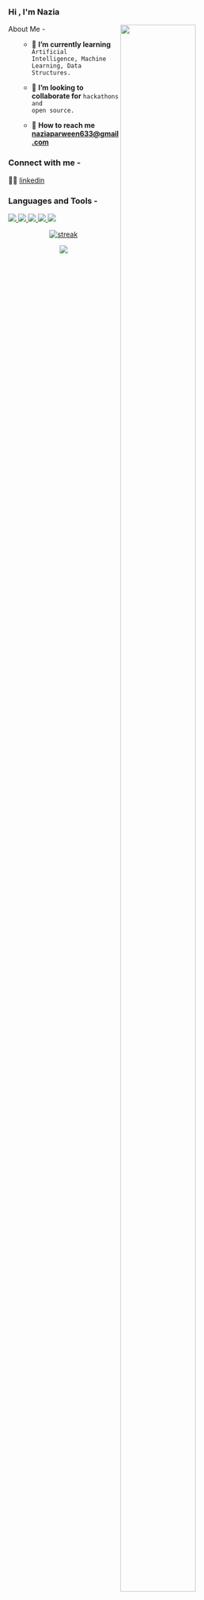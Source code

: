 ### Hi , I'm Nazia
<img src="https://giphy.com/gifs/scaler-official-funny-cartoon-coding-HLB0nLA36GCCo6JuB5" height=90% width=55% align="right">

About Me -
<ul>
    
- 🎯 <b> I’m currently learning </b> <code> Artificial Intelligence, Machine Learning, Data Structures.</code>   
    
- 🤝 <b>I’m looking to collaborate for</b> <code>hackathons and open source.</code>     
    
- 📧 <b>How to reach me naziaparween633@gmail.com</b>   
    
</ul>

<h3 align="left">Connect with me - </h3>

 👩‍🏫 [linkedin][linkedin]

[linkedin]: https://in.linkedin.com/in/nazia-parween-86b9ba215

<h3 align="left">Languages and Tools - </h3>

<p align="left"> 
    <a href="https://www.open-std.org/jtc1/sc22/wg14/" target="_blank"> <img src="https://img.icons8.com/color/48/undefined/c-programming.png"/> </a>
    <a href="https://www.cplusplus.com" target="_blank"> <img src="https://img.icons8.com/color/48/000000/c-plus-plus-logo.png"/> </a>
    <a href="https://www.python.org" target="_blank"> <img src="https://img.icons8.com/color/48/000000/python.png"/> </a> 
    <a href="https://www.java.com" target="_blank"> <img src="https://img.icons8.com/color/48/000000/java-coffee-cup-logo.png"/> </a>
    <a href="https://www.mysql.com/" target="_blank"><img src="https://img.icons8.com/external-flat-juicy-fish/60/000000/external-sql-coding-and-development-flat-flat-juicy-fish.png"/></a>
</p>

<p align="center">
    <a href="https://github.com/Nazia2020002030/github-readme-streak-stats">
        <img title="🔥" alt="streak" src="https://github-readme-streak-stats.herokuapp.com/?user=Nazia2020002030&theme=algolia"/>
    </a>
</p>

<p align="center">
<img src = "https://github-readme-stats.vercel.app/api?username=Nazia2020002030&&show_icons=true&title_color=ffffff&icon_color=bb2acf&text_color=daf7dc&bg_color=151515">
</p>

